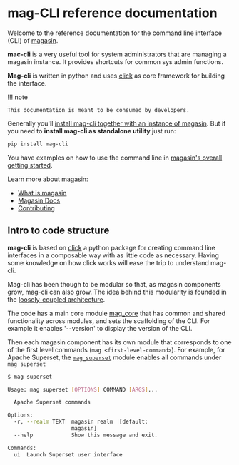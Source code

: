 # mag-CLI reference documentation

Welcome to the reference documentation for the command line interface (CLI) of [magasin](../). 

**mac-cli** is a very useful tool for system administrators that are managing a magasin instance. It provides shortcuts for common sys admin functions.

**Mag-cli** is written in python and uses [click](https://click.palletsprojects.com/) as core framework for building the interface.


!!! note
  
    This documentation is meant to be consumed by developers. 


Generally you'll [install mag-cli together with an instance of magasin](../install/). But if you need to **install mag-cli as standalone utility**  just run:

```sh
pip install mag-cli
```
You have examples on how to use the command line in [magasin's overall getting started](../get-started/).

Learn more about magasin:

* [What is magasin](../why-magasin.html)
* [Magasin Docs](../docs-home.html)
* [Contributing](../contributing)

## Intro to code structure

**mag-cli** is based on [click](https://click.palletsprojects.com/) a python package for creating command line interfaces in a composable way with as little code as necessary. Having some knowledge on how click works will ease the trip to understand mag-cli.

 Mag-cli has been though to be modular so that, as magasin components grow, mag-cli can also grow. The idea behind this modularity is founded in the [loosely-coupled architecture](../architecture.html).
 
 The code has a main core module [mag_core](mag_core) that has common and shared functionality across modules, and sets the scaffolding of the CLI. For example it enables '--version' to display the version of the CLI.
 
Then each magasin component has its own module that corresponds to one of the first level commands (`mag <first-level-command>`). For example, for Apache Superset, the [`mag_superset`](mag_superset) module enables all commands under `mag superset`

```sh
$ mag superset 

Usage: mag superset [OPTIONS] COMMAND [ARGS]...

  Apache Superset commands

Options:
  -r, --realm TEXT  magasin realm  [default:
                    magasin]
  --help            Show this message and exit.

Commands:
  ui  Launch Superset user interface
```
